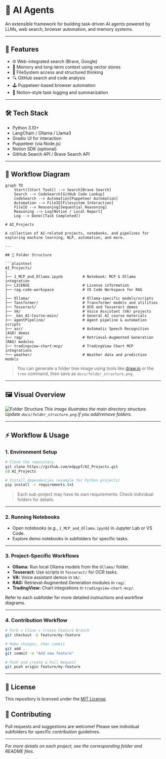 # 🤖 AI Agents

An extensible framework for building task-driven AI agents powered by LLMs, web search, browser automation, and memory systems.

---

## 🚀 Features

- 🌐 Web-integrated search (Brave, Google)
- 🧠 Memory and long-term context using vector stores
- 🧾 FileSystem access and structured thinking
- 🔍 GitHub search and code analysis
- 🕹 Puppeteer-based browser automation
- 📝 Notion-style task logging and summarization

---

## 🛠 Tech Stack

- Python 3.10+
- LangChain / Ollama / Llama3
- Gradio UI for interaction
- Puppeteer (via Node.js)
- Notion SDK (optional)
- GitHub Search API / Brave Search API

---

## 🔄 Workflow Diagram

```mermaid
graph TD
    Start([Start Task]) --> Search[Brave Search]
    Search --> CodeSearch[GitHub Code Lookup]
    CodeSearch --> Automation[Puppeteer Automation]
    Automation --> FileIO[Filesystem Interaction]
    FileIO --> Reasoning[Sequential Reasoning]
    Reasoning --> Log[Notion / Local Report]
    Log --> Done([Task Completed])

# AI_Projects

A collection of AI-related projects, notebooks, and pipelines for exploring machine learning, NLP, automation, and more.

---

## 📁 Folder Structure

```plaintext
AI_Projects/
│
├── 1_MCP_and_Ollama.ipynb         # Notebook: MCP & Ollama integration
├── LICENSE                        # License information
├── rag.code-workspace             # VS Code Workspace for RAG
│
├── Ollama/                        # Ollama-specific models/scripts
├── Tansformer/                    # Transformer models and utilities
├── Tesseract/                     # OCR and Tesseract demos
├── VA/                            # Voice Assistant (VA) projects
├── _Gen_AI-Course-main/           # General AI course materials
├── agentPipeline/                 # Agent pipeline & automation scripts
├── asr/                           # Automatic Speech Recognition (ASR) demos
├── rag/                           # Retrieval-Augmented Generation (RAG) modules
├── tradingview-chart-mcp/         # TradingView Chart MCP integrations
└── weather/                       # Weather data and prediction models
```

> You can generate a folder tree image using tools like [draw.io](https://app.diagrams.net/) or the `tree` command, then save as `docs/folder_structure.png`.

---

## 🖼️ Visual Overview

![Folder Structure](docs/folder_structure.png)
*This image illustrates the main directory structure. Update `docs/folder_structure.png` if you add/remove folders.*

---

## ⚡ Workflow & Usage

### 1. Environment Setup

```bash
# Clone the repository
git clone https://github.com/edpypf/AI_Projects.git
cd AI_Projects

# Install dependencies (example for Python projects)
pip install -r requirements.txt
```
> Each sub-project may have its own requirements. Check individual folders for details.

---

### 2. Running Notebooks

- Open notebooks (e.g., `1_MCP_and_Ollama.ipynb`) in Jupyter Lab or VS Code.
- Explore demo notebooks in subfolders for specific tasks.

---

### 3. Project-Specific Workflows

- **Ollama:** Run local Ollama models from the `Ollama/` folder.
- **Tesseract:** Use scripts in `Tesseract/` for OCR tasks.
- **VA:** Voice assistant demos in `VA/`.
- **RAG:** Retrieval-Augmented Generation modules in `rag/`.
- **TradingView:** Chart integrations in `tradingview-chart-mcp/`.

Refer to each subfolder for more detailed instructions and workflow diagrams.

---

### 4. Contribution Workflow

```bash
# Fork > Clone > Create Feature Branch
git checkout -b feature/my-feature

# Make changes, then commit
git add .
git commit -m "Add new feature"

# Push and create a Pull Request
git push origin feature/my-feature
```

---

## 📝 License

This repository is licensed under the [MIT License](./LICENSE).

## 🤝 Contributing

Pull requests and suggestions are welcome! Please see individual subfolders for specific contribution guidelines.

---

*For more details on each project, see the corresponding folder and README files.*



